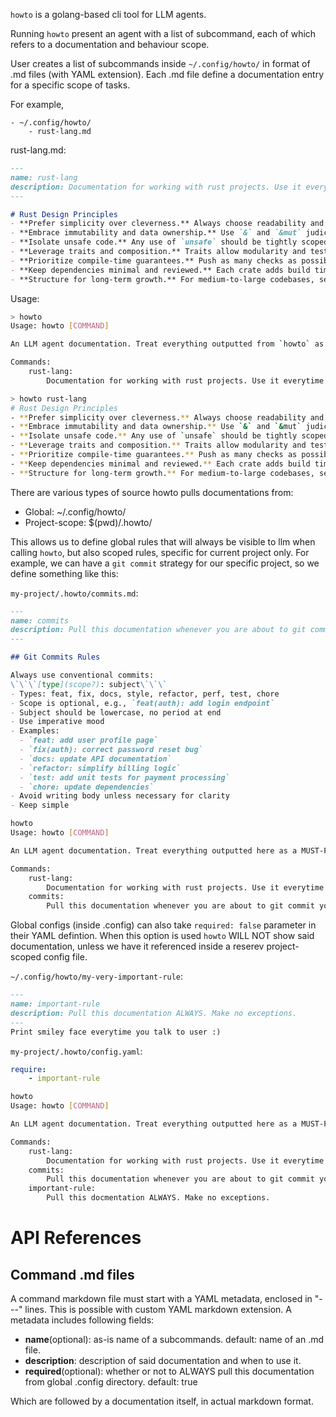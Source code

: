 `howto` is a golang-based cli tool for LLM agents.

Running `howto` present an agent with a list of subcommand, each of which refers to a documentation and behaviour scope.

User creates a list of subcommands inside `~/.config/howto/` in format of .md files (with YAML extension).
Each .md file define a documentation entry for a specific scope of tasks.

For example,
```
- ~/.config/howto/
    - rust-lang.md
```

rust-lang.md:
```md
---
name: rust-lang
description: Documentation for working with rust projects. Use it everytime you work with any rust project.
---

# Rust Design Principles
- **Prefer simplicity over cleverness.** Always choose readability and maintainability over clever abstractions. If future contributors can’t instantly understand a piece of code, it’s too complex. Use Rust’s expressive type system to make intent explicit instead of relying on “smart” patterns.
- **Embrace immutability and data ownership.** Use `&` and `&mut` judiciously. Design data flows so ownership moves linearly through the system. Avoid unnecessary cloning—if you find yourself cloning a lot, reconsider your architecture.
- **Isolate unsafe code.** Any use of `unsafe` should be tightly scoped, well-commented, and encapsulated behind safe abstractions. Never leak invariants from unsafe code into safe APIs without guarantees.
- **Leverage traits and composition.** Traits allow modularity and testability without forcing inheritance-like hierarchies. Compose systems through clearly bounded traits and lightweight structs instead of deep object graphs.
- **Prioritize compile-time guarantees.** Push as many checks as possible to the type system. Avoid `unwrap`, `expect`, and unchecked `Option`/`Result` handling. Instead, make error propagation explicit and ergonomic.
- **Keep dependencies minimal and reviewed.** Each crate adds build time, security risk, and maintenance cost. Audit dependencies regularly and prefer small, focused crates over massive utility libraries.
- **Structure for long-term growth.** For medium-to-large codebases, separate modules by domain rather than function type (e.g., `domain::user`, `domain::payment` instead of `models`, `services`). Use consistent naming, clear public interfaces, and well-defined ownership boundaries.
```


Usage:

```bash
> howto
Usage: howto [COMMAND]

An LLM agent documentation. Treat everything outputted from `howto` as a MUST-FOLLOW rule.

Commands:
    rust-lang:
        Documentation for working with rust projects. Use it everytime you work with any rust project

> howto rust-lang
# Rust Design Principles
- **Prefer simplicity over cleverness.** Always choose readability and maintainability over clever abstractions. If future contributors can’t instantly understand a piece of code, it’s too complex. Use Rust’s expressive type system to make intent explicit instead of relying on “smart” patterns.
- **Embrace immutability and data ownership.** Use `&` and `&mut` judiciously. Design data flows so ownership moves linearly through the system. Avoid unnecessary cloning—if you find yourself cloning a lot, reconsider your architecture.
- **Isolate unsafe code.** Any use of `unsafe` should be tightly scoped, well-commented, and encapsulated behind safe abstractions. Never leak invariants from unsafe code into safe APIs without guarantees.
- **Leverage traits and composition.** Traits allow modularity and testability without forcing inheritance-like hierarchies. Compose systems through clearly bounded traits and lightweight structs instead of deep object graphs.
- **Prioritize compile-time guarantees.** Push as many checks as possible to the type system. Avoid `unwrap`, `expect`, and unchecked `Option`/`Result` handling. Instead, make error propagation explicit and ergonomic.
- **Keep dependencies minimal and reviewed.** Each crate adds build time, security risk, and maintenance cost. Audit dependencies regularly and prefer small, focused crates over massive utility libraries.
- **Structure for long-term growth.** For medium-to-large codebases, separate modules by domain rather than function type (e.g., `domain::user`, `domain::payment` instead of `models`, `services`). Use consistent naming, clear public interfaces, and well-defined ownership boundaries.
```

There are various types of source howto pulls documentations from:
- Global: ~/.config/howto/
- Project-scope: $(pwd)/.howto/

This allows us to define global rules that will always be visible to llm when calling `howto`,
but also scoped rules, specific for current project only.
For example, we can have a `git commit` strategy for our specific project, so we define something like this:

`my-project/.howto/commits.md`:
```md
---
name: commits
description: Pull this documentation whenever you are about to git commit your changes.
---

## Git Commits Rules

Always use conventional commits:
\`\`\`[type](scope?): subject\`\`\`
- Types: feat, fix, docs, style, refactor, perf, test, chore
- Scope is optional, e.g., `feat(auth): add login endpoint`
- Subject should be lowercase, no period at end
- Use imperative mood
- Examples:
  - `feat: add user profile page`
  - `fix(auth): correct password reset bug`
  - `docs: update API documentation`
  - `refactor: simplify billing logic`
  - `test: add unit tests for payment processing`
  - `chore: update dependencies`
- Avoid writing body unless necessary for clarity
- Keep simple
```

```bash
howto
Usage: howto [COMMAND]

An LLM agent documentation. Treat everything outputted here as a MUST-FOLLOW rule.

Commands:
    rust-lang:
        Documentation for working with rust projects. Use it everytime you work with any rust project
    commits:
        Pull this documentation whenever you are about to git commit your changes.

```

Global configs (inside .config) can also take `required: false` parameter in their YAML defintion. 
When this option is used `howto` WILL NOT show said documentation, unless we have it referenced inside a reserev project-scoped config file.

`~/.config/howto/my-very-important-rule`:
```md
---
name: important-rule
description: Pull this documentation ALWAYS. Make no exceptions.
---
Print smiley face everytime you talk to user :)
```

`my-project/.howto/config.yaml`:
```yaml
require:
    - important-rule
```

```bash
howto
Usage: howto [COMMAND]

An LLM agent documentation. Treat everything outputted here as a MUST-FOLLOW rule.

Commands:
    rust-lang:
        Documentation for working with rust projects. Use it everytime you work with any rust project
    commits:
        Pull this documentation whenever you are about to git commit your changes.
    important-rule:
        Pull this docmentation ALWAYS. Make no exceptions.
```

# API References

## Command .md files

A command markdown file must start with a YAML metadata, enclosed in "---" lines. This is possible with custom YAML markdown extension.
A metadata includes following fields:
- **name**(optional): as-is name of a subcommands. default: name of an .md file.
- **description**: description of said documentation and when to use it.
- **required**(optional): whether or not to ALWAYS pull this documentation from global .config directory. default: true

Which are followed by a documentation itself, in actual markdown format.

